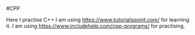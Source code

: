 #CPP

Here I practise C++
I am using https://www.tutorialspoint.com/ for learning it. 
I am using https://www.includehelp.com/cpp-programs/ for practising. 


